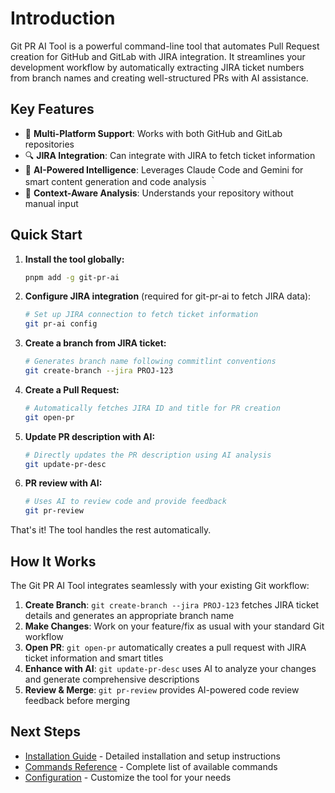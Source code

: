 # Introduction

Git PR AI Tool is a powerful command-line tool that automates Pull Request creation for GitHub and GitLab with JIRA integration. It streamlines your development workflow by automatically extracting JIRA ticket numbers from branch names and creating well-structured PRs with AI assistance.

## Key Features

- 🚀 **Multi-Platform Support**: Works with both GitHub and GitLab repositories
- 🔍 **JIRA Integration**: Can integrate with JIRA to fetch ticket information
- 🤖 **AI-Powered Intelligence**: Leverages Claude Code and Gemini for smart content generation and code analysis
  ｀
- 🎯 **Context-Aware Analysis**: Understands your repository without manual input

## Quick Start

1. **Install the tool globally:**

   ```bash
   pnpm add -g git-pr-ai
   ```

2. **Configure JIRA integration** (required for git-pr-ai to fetch JIRA data):

   ```bash
   # Set up JIRA connection to fetch ticket information
   git pr-ai config
   ```

3. **Create a branch from JIRA ticket:**

   ```bash
   # Generates branch name following commitlint conventions
   git create-branch --jira PROJ-123
   ```

4. **Create a Pull Request:**

   ```bash
   # Automatically fetches JIRA ID and title for PR creation
   git open-pr
   ```

5. **Update PR description with AI:**

   ```bash
   # Directly updates the PR description using AI analysis
   git update-pr-desc
   ```

6. **PR review with AI:**

   ```bash
   # Uses AI to review code and provide feedback
   git pr-review
   ```

That's it! The tool handles the rest automatically.

## How It Works

The Git PR AI Tool integrates seamlessly with your existing Git workflow:

1. **Create Branch**: `git create-branch --jira PROJ-123` fetches JIRA ticket details and generates an appropriate branch name
2. **Make Changes**: Work on your feature/fix as usual with your standard Git workflow
3. **Open PR**: `git open-pr` automatically creates a pull request with JIRA ticket information and smart titles
4. **Enhance with AI**: `git update-pr-desc` uses AI to analyze your changes and generate comprehensive descriptions
5. **Review & Merge**: `git pr-review` provides AI-powered code review feedback before merging

## Next Steps

- [Installation Guide](./installation) - Detailed installation and setup instructions
- [Commands Reference](./commands) - Complete list of available commands
- [Configuration](./configuration) - Customize the tool for your needs

